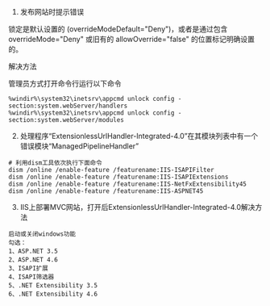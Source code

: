 1. 发布网站时提示错误

锁定是默认设置的 (overrideModeDefault="Deny")，或者是通过包含 overrideMode="Deny" 或旧有的 allowOverride="false" 的位置标记明确设置的。

解决方法

管理员方式打开命令行运行以下命令

```shell
%windir%\system32\inetsrv\appcmd unlock config -section:system.webServer/handlers
%windir%\system32\inetsrv\appcmd unlock config -section:system.webServer/modules
```

2. 处理程序“ExtensionlessUrlHandler-Integrated-4.0”在其模块列表中有一个错误模块“ManagedPipelineHandler”
```shell
# 利用dism工具依次执行下面命令
dism /online /enable-feature /featurename:IIS-ISAPIFilter
dism /online /enable-feature /featurename:IIS-ISAPIExtensions
dism /online /enable-feature /featurename:IIS-NetFxExtensibility45
dism /online /enable-feature /featurename:IIS-ASPNET45
```

3. IIS上部署MVC网站，打开后ExtensionlessUrlHandler-Integrated-4.0解决方法

```
启动或关闭windows功能
勾选：
1、ASP.NET 3.5
2、ASP.NET 4.6
3、ISAPI扩展
4、ISAPI筛选器
5、.NET Extensibility 3.5
6、.NET Extensibility 4.6
```
